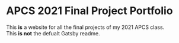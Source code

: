 # APCS 2021 Final Project Portfolio
This **is** a website for all the final projects of my 2021 APCS class.  
This **is not** the defualt Gatsby readme.